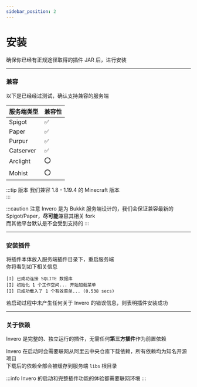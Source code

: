 ```yaml
---
sidebar_position: 2
---
```

# 安装
确保你已经有正规途径取得的插件 JAR 后，进行安装

---

### 兼容

以下是已经经过测试，确认支持兼容的服务端

| 服务端类型     | 兼容性 |
|-----------|-----|
| Spigot    | ✅   |
| Paper     | ✅   |
| Purpur    | ✅   |
| Catserver | ✅   |
| Arclight  | ⭕   |
| Mohist    | ⭕   |

:::tip 版本
我们兼容 1.8 - 1.19.4 的 Minecraft 版本  
:::

:::caution 注意
Invero 是为 Bukkit 服务端设计的，我们会保证兼容最新的 Spigot/Paper，**尽可能**兼容其相关 fork  
而其他平台默认是不会受到支持的
:::

---

### 安装插件

将插件本体放入服务端插件目录下，重启服务端  
你将看到如下相关信息

```
[I] 已成功连接 SQLITE 数据库
[I] 初始化 1 个工作空间... 开始加载菜单
[I] 已成功载入了 1 个有效菜单... (0.538 secs)
```

若启动过程中未产生任何关于 Invero 的错误信息，则表明插件安装成功

---


### 关于依赖

Invero 是完整的、独立运行的插件，无需任何**第三方插件**作为前置依赖

Invero 在启动时会需要联网从阿里云中央仓库下载依赖，所有依赖均为知名开源项目  
下载后的依赖全部会被缓存到服务端 `libs` 根目录

:::info
Invero 的启动和完整插件功能的体验都需要联网环境
:::
